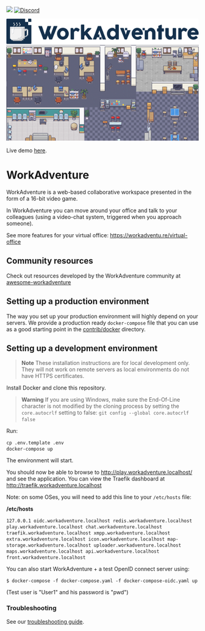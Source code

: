![](https://github.com/thecodingmachine/workadventure/workflows/Continuous%20Integration/badge.svg) [![Discord](https://img.shields.io/discord/821338762134290432?label=Discord)](https://discord.gg/G6Xh9ZM9aR)

![WorkAdventure logo](README-LOGO.svg)
![WorkAdventure office image](README-MAP.png)

Live demo [here](https://play.staging.workadventu.re/@/tcm/workadventure/wa-village).

# WorkAdventure

WorkAdventure is a web-based collaborative workspace presented in the form of a
16-bit video game.

In WorkAdventure you can move around your office and talk to your colleagues (using a video-chat system, triggered when you approach someone).

See more features for your virtual office: https://workadventu.re/virtual-office

## Community resources

Check out resources developed by the WorkAdventure community at [awesome-workadventure](https://github.com/workadventure/awesome-workadventure)

## Setting up a production environment

The way you set up your production environment will highly depend on your servers.
We provide a production ready `docker-compose` file that you can use as a good starting point in the [contrib/docker](https://github.com/thecodingmachine/workadventure/tree/master/contrib/docker) directory.

## Setting up a development environment

> **Note**
> These installation instructions are for local development only. They will not work on
> remote servers as local environments do not have HTTPS certificates.

Install Docker and clone this repository.

> **Warning**
> If you are using Windows, make sure the End-Of-Line character is not modified by the cloning process by setting
> the `core.autocrlf` setting to false: `git config --global core.autocrlf false`

Run:

```
cp .env.template .env
docker-compose up
```

The environment will start.

You should now be able to browse to http://play.workadventure.localhost/ and see the application.
You can view the Traefik dashboard at http://traefik.workadventure.localhost

Note: on some OSes, you will need to add this line to your `/etc/hosts` file:

**/etc/hosts**
```
127.0.0.1 oidc.workadventure.localhost redis.workadventure.localhost play.workadventure.localhost chat.workadventure.localhost traefik.workadventure.localhost xmpp.workadventure.localhost extra.workadventure.localhost icon.workadventure.localhost map-storage.workadventure.localhost uploader.workadventure.localhost maps.workadventure.localhost api.workadventure.localhost front.workadventure.localhost
```

You can also start WorkAdventure + a test OpenID connect server using:

```console
$ docker-compose -f docker-compose.yaml -f docker-compose-oidc.yaml up
```

(Test user is "User1" and his password is "pwd")


### Troubleshooting

See our [troubleshooting guide](docs/dev/troubleshooting.md).

